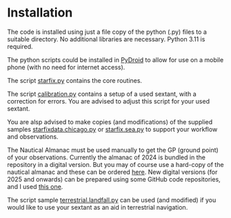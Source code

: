 # Installation

The code is installed using just a file copy of the python (.py) files to a suitable directory. No additional libraries are necessary. 
Python 3.11 is required. 

The python scripts could be installed in [PyDroid](https://play.google.com/store/apps/details?id=ru.iiec.pydroid3) to allow for use on a mobile phone 
(with no need for internet access). 

The script [starfix.py](starfix.py) contains the core routines.

The script [calibration.py](calibration.py) contains a setup of a used sextant, with a correction for errors. You are advised to adjust this script for your used sextant.

You are alsp advised to make copies (and modifications) of the supplied samples [starfixdata.chicago.py](starfixdata.chicago.py) or [starfix.sea.py](starfix.sea.py) to support your workflow and observations. 

The Nautical Almanac must be used manually to get the GP (ground point) of your observations. Currently the almanac of 2024 is bundled in the repository in a digital version. 
But you may of course use a hard-copy of the nautical almanac and these can be ordered [here](https://www.amazon.com/Nautical-Almanac-2024-Year/dp/1951116690/ref=sr_1_1?crid=1IAIAP3U59XSX&dib=eyJ2IjoiMSJ9.d3xFA2pQJx8dny0H5kmiZLliYeANWFYB9BZ8He317-pq7X_P5hjJ-aQ5Ir7tAsTHKBmmclCDUVqueJoljDZ8pMVLTCGbF98Xnd4rvuET9FSOXDx-5zcZQXjvqMduNM4eVj7NjN3sq_oBYGavC31cYfErZ1TXimJXSvkgVdloz9g-meALl0_BZklDiJFh33wnJs-aba7SBQyP94c-7bBPn4qIhPGFOMmTE3Y0DZp3CgM.ZlExL1J_IC-osoQXy2XKkMZ3A4CllQRdgOp5Cy7_II8&dib_tag=se&keywords=nautical+almanac&qid=1718006483&sprefix=nautical+almanac%2Caps%2C351&sr=8-1).
New digital versions (for 2025 and onwards) can be prepared using some GitHub code repositories, and I used [this one](https://github.com/aendie/SkyAlmanac-Py3). 

The script sample [terrestrial.landfall.py](terrestrial.landfall.py) can be used (and modified) if you would like to use your sextant as an aid in terrestrial navigation. 